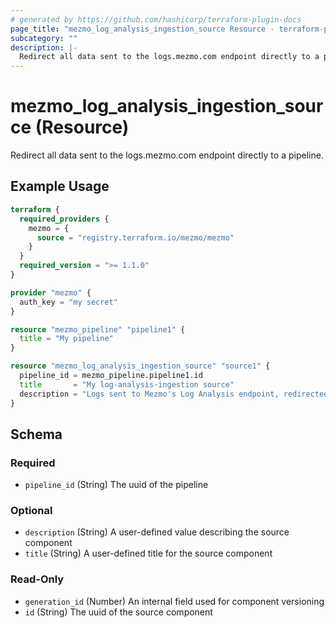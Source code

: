 ```yaml
---
# generated by https://github.com/hashicorp/terraform-plugin-docs
page_title: "mezmo_log_analysis_ingestion_source Resource - terraform-provider-mezmo"
subcategory: ""
description: |-
  Redirect all data sent to the logs.mezmo.com endpoint directly to a pipeline.
---
```


# mezmo_log_analysis_ingestion_source (Resource)

Redirect all data sent to the logs.mezmo.com endpoint directly to a pipeline.

## Example Usage

```terraform
terraform {
  required_providers {
    mezmo = {
      source = "registry.terraform.io/mezmo/mezmo"
    }
  }
  required_version = ">= 1.1.0"
}

provider "mezmo" {
  auth_key = "my secret"
}

resource "mezmo_pipeline" "pipeline1" {
  title = "My pipeline"
}

resource "mezmo_log_analysis_ingestion_source" "source1" {
  pipeline_id = mezmo_pipeline.pipeline1.id
  title       = "My log-analysis-ingestion source"
  description = "Logs sent to Mezmo's Log Analysis endpoint, redirected to my pipeline first."
}
```

<!-- schema generated by tfplugindocs -->
## Schema

### Required

- `pipeline_id` (String) The uuid of the pipeline

### Optional

- `description` (String) A user-defined value describing the source component
- `title` (String) A user-defined title for the source component

### Read-Only

- `generation_id` (Number) An internal field used for component versioning
- `id` (String) The uuid of the source component
